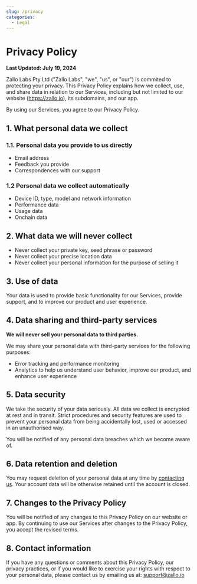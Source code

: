 ```yaml
---
slug: /privacy
categories:
  - Legal
---
```


# Privacy Policy

**Last Updated: July 19, 2024**

Zallo Labs Pty Ltd ("Zallo Labs", "we", "us", or "our") is commited to protecting your privacy. 
This Privacy Policy explains how we collect, use, and share data in relation to our Services, including but not limited to our website (https://zallo.io), its subdomains, and our app.

By using our Services, you agree to our Privacy Policy.

## 1. What personal data we collect

### 1.1. Personal data you provide to us directly

- Email address
- Feedback you provide
- Correspondences with our support

### 1.2 Personal data we collect automatically

- Device ID, type, model and network information
- Performance data
- Usage data
- Onchain data

## 2. What data we will never collect

- Never collect your private key, seed phrase or password  
- Never collect your precise location data
- Never collect your personal information for the purpose of selling it

## 3. Use of data

Your data is used to provide basic functionality for our Services, provide support, and to improve our product and user experience.

## 4. Data sharing and third-party services

**We will never sell your personal data to third parties.**

We may share your personal data with third-party services for the following purposes:

- Error tracking and performance monitoring
- Analytics to help us understand user behavior, improve our product, and enhance user experience

## 5. Data security

We take the security of your data seriously. All data we collect is encrypted at rest and in transit.
Strict procedures and security features are used to prevent your personal data from being accidentally lost, used or accessed in an unauthorised way.

You will be notified of any personal data breaches which we become aware of.

## 6. Data retention and deletion 

You may request deletion of your personal data at any time by [contacting us](#9-contact-information).
Your account data will be otherwise retained until the account is closed.

## 7. Changes to the Privacy Policy

You will be notified of any changes to this Privacy Policy on our website or app.
By continuing to use our Services after changes to the Privacy Policy, you accept the revised terms.

## 8. Contact information

If you have any questions or comments about this Privacy Policy, our privacy practices, or if you would like to exercise your rights with respect to your personal data, please contact us by emailing us at: support@zallo.io